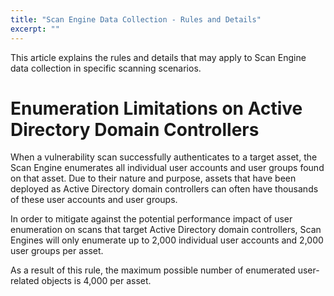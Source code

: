 ```yaml
---
title: "Scan Engine Data Collection - Rules and Details"
excerpt: ""
---
```

This article explains the rules and details that may apply to Scan Engine data collection in specific scanning scenarios.

# Enumeration Limitations on Active Directory Domain Controllers

When a vulnerability scan successfully authenticates to a target asset, the Scan Engine enumerates all individual user accounts and user groups found on that asset.  Due to their nature and purpose, assets that have been deployed as Active Directory domain controllers can often have thousands of these user accounts and user groups.

In order to mitigate against the potential performance impact of user enumeration on scans that target Active Directory domain controllers, Scan Engines will only enumerate up to 2,000 individual user accounts and 2,000 user groups per asset.

As a result of this rule, the maximum possible number of enumerated user-related objects is 4,000 per asset.